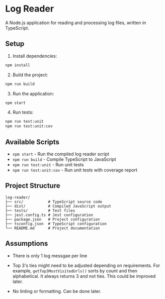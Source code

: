 # Log Reader

A Node.js application for reading and processing log files, written in TypeScript.

## Setup

1. Install dependencies:
```bash
npm install
```

2. Build the project:
```bash
npm run build
```

3. Run the application:
```bash
npm start
```

4. Run tests:
```bash
npm run test:unit
npm run test:unit:cov
```

## Available Scripts

- `npm start` - Run the compiled log reader script
- `npm run build` - Compile TypeScript to JavaScript
- `npm run test:unit` - Run unit tests
- `npm run test:unit:cov` - Run unit tests with coverage report

## Project Structure

```
log-reader/
├── src/           # TypeScript source code
├── dist/          # Compiled JavaScript output
├── tests/         # Test files
├── jest.config.ts # Jest configuration
├── package.json   # Project configuration
├── tsconfig.json  # TypeScript configuration
└── README.md      # Project documentation
```

## Assumptions

- There is only 1 log messgae per line

- Top 3's ties might need to be adjusted depending on requirements. For example, `getTop3MostVisitedUrls()` sorts by count and then alphabetical. It always returns 3 and not ties. This could be improved later.

- No linting or formatting. Can be done later.
